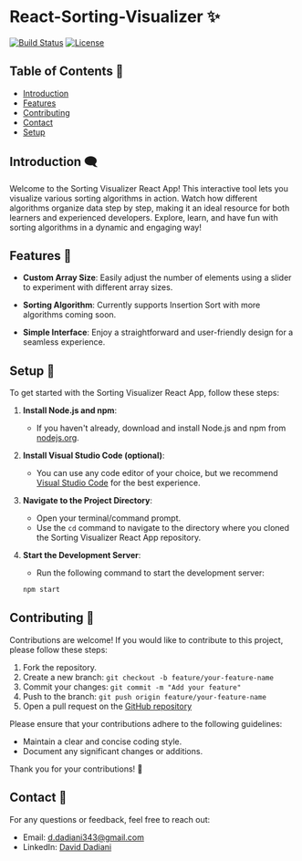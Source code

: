 # React-Sorting-Visualizer ✨

[![Build Status](https://img.shields.io/badge/build-passing-brightgreen)](https://github.com/Toms343/React-Sorting-Visualizer)
[![License](https://img.shields.io/badge/license-MIT-blue)](https://github.com/Toms343/React-Sorting-Visualizer/blob/main/LICENSE)

## Table of Contents 📜

- [Introduction](#introductioon-)
- [Features](#features-)
- [Contributing](#contributing-)
- [Contact](#contact-)
- [Setup](#setup-)

## Introduction 🗨️

Welcome to the Sorting Visualizer React App! This interactive tool lets you visualize various sorting algorithms in action. Watch how different algorithms organize data step by step, making it an ideal resource for both learners and experienced developers. Explore, learn, and have fun with sorting algorithms in a dynamic and engaging way!

## Features 👀

- **Custom Array Size**: Easily adjust the number of elements using a slider to experiment with different array sizes.

- **Sorting Algorithm**: Currently supports Insertion Sort with more algorithms coming soon.

- **Simple Interface**: Enjoy a straightforward and user-friendly design for a seamless experience.

## Setup 🌱

To get started with the Sorting Visualizer React App, follow these steps:

1. **Install Node.js and npm**:
   - If you haven't already, download and install Node.js and npm from [nodejs.org](https://nodejs.org/).

2. **Install Visual Studio Code (optional)**:
   - You can use any code editor of your choice, but we recommend [Visual Studio Code](https://code.visualstudio.com/) for the best experience.

3. **Navigate to the Project Directory**:
   - Open your terminal/command prompt.
   - Use the `cd` command to navigate to the directory where you cloned the Sorting Visualizer React App repository.

4. **Start the Development Server**:
   - Run the following command to start the development server:

   ```bash
   npm start
   ```

## Contributing 🤝

Contributions are welcome! If you would like to contribute to this project, please follow these steps:

1. Fork the repository.
2. Create a new branch: `git checkout -b feature/your-feature-name`
3. Commit your changes: `git commit -m "Add your feature"`
4. Push to the branch: `git push origin feature/your-feature-name`
5. Open a pull request on the [GitHub repository](https://github.com/Toms343/React-Sorting-Visualizer)

Please ensure that your contributions adhere to the following guidelines:
- Maintain a clear and concise coding style.
- Document any significant changes or additions.

Thank you for your contributions! 🙌

## Contact 📧

For any questions or feedback, feel free to reach out:
- Email: d.dadiani343@gmail.com
- LinkedIn: [David Dadiani](https://www.linkedin.com/in/david-dadiani-6677b5226/)